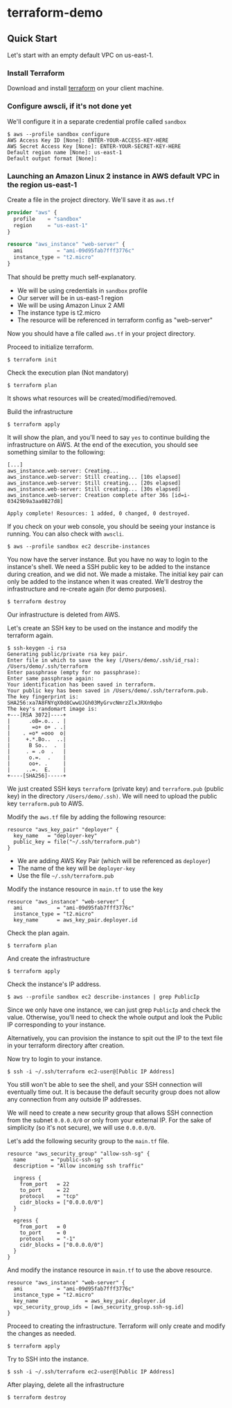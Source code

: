 # terraform-demo

## Quick Start
Let's start with an empty default VPC on us-east-1.

### Install Terraform
Download and install [terraform](https://www.terraform.io/downloads.html) on your client machine.

### Configure awscli, if it's not done yet
We'll configure it in a separate credential profile called `sandbox`
```
$ aws --profile sandbox configure
AWS Access Key ID [None]: ENTER-YOUR-ACCESS-KEY-HERE
AWS Secret Access Key [None]: ENTER-YOUR-SECRET-KEY-HERE
Default region name [None]: us-east-1
Default output format [None]: 
```

### Launching an Amazon Linux 2 instance in AWS default VPC in the region us-east-1
Create a file in the project directory. We'll save it as `aws.tf`
```terraform
provider "aws" {
  profile    = "sandbox"
  region     = "us-east-1"
}

resource "aws_instance" "web-server" {
  ami           = "ami-09d95fab7fff3776c"
  instance_type = "t2.micro"
}
```
That should be pretty much self-explanatory. 
- We will be using credentials in `sandbox` profile
- Our server will be in us-east-1 region
- We will be using Amazon Linux 2 AMI
- The instance type is t2.micro
- The resource will be referenced in terraform config as "web-server"

Now you should have a file called `aws.tf` in your project directory.

Proceed to initialize terraform.
```
$ terraform init
```

Check the execution plan (Not mandatory)
```
$ terraform plan
```
It shows what resources will be created/modified/removed.

Build the infrastructure
```
$ terraform apply
```
It will show the plan, and you'll need to say `yes` to continue building the infrastructure on AWS. At the end of the execution, you should see something similar to the following:

```
[...]
aws_instance.web-server: Creating...
aws_instance.web-server: Still creating... [10s elapsed]
aws_instance.web-server: Still creating... [20s elapsed]
aws_instance.web-server: Still creating... [30s elapsed]
aws_instance.web-server: Creation complete after 36s [id=i-03429b9a3aa0827d8]

Apply complete! Resources: 1 added, 0 changed, 0 destroyed.
```
If you check on your web console, you should be seeing your instance is running. You can also check with `awscli`.
```
$ aws --profile sandbox ec2 describe-instances
```

You now have the server instance. But you have no way to login to the instance's shell. We need a SSH public key to be added to the instance during creation, and we did not. We made a mistake. The initial key pair can only be added to the instance when it was created. We'll destroy the infrastructure and re-create again (for demo purposes).

```
$ terraform destroy
```
Our infrastructure is deleted from AWS.

Let's create an SSH key to be used on the instance and modify the terraform again.
```
$ ssh-keygen -i rsa
Generating public/private rsa key pair.
Enter file in which to save the key (/Users/demo/.ssh/id_rsa): /Users/demo/.ssh/terraform
Enter passphrase (empty for no passphrase):
Enter same passphrase again:
Your identification has been saved in terraform.
Your public key has been saved in /Users/demo/.ssh/terraform.pub.
The key fingerprint is:
SHA256:xa7A8FNYqX0d8CwwUJGh03MyGrvcNmrzZlxJRXn9qbo
The key's randomart image is:
+---[RSA 3072]----+
|      .oB=.o.. . |
|       =o+ o+ . .|
|    . =o* =ooo  o|
|     +.*.Bo..  ..|
|      B So..  .  |
|     . = .o  .   |
|      o.=.  .    |
|      oo+. .     |
|     ..=.  E.    |
+----[SHA256]-----+
```
We just created SSH keys `terraform` (private key) and `terraform.pub` (public key) in the directory `/Users/demo/.ssh)`. We will need to upload the public key `terraform.pub` to AWS.

Modify the `aws.tf` file by adding the following resource:
```
resource "aws_key_pair" "deployer" {
  key_name   = "deployer-key"
  public_key = file("~/.ssh/terraform.pub")
}
```
- We are adding AWS Key Pair (which will be referenced as `deployer`)
- The name of the key will be `deployer-key`
- Use the file `~/.ssh/terraform.pub`

Modify the instance resource in `main.tf` to use the key
```
resource "aws_instance" "web-server" {
  ami           = "ami-09d95fab7fff3776c"
  instance_type = "t2.micro"
  key_name      = aws_key_pair.deployer.id 
```
Check the plan again.
```
$ terraform plan
```

And create the infrastructure
```
$ terraform apply
```
Check the instance's IP address.
```
$ aws --profile sandbox ec2 describe-instances | grep PublicIp
```
Since we only have one instance, we can just grep `PublicIp` and check the value. Otherwise, you'll need to check the whole output and look the Public IP corresponding to your instance. 

Alternatively, you can provision the instance to spit out the IP to the text file in your terraform directory after creation.

Now try to login to your instance.
```
$ ssh -i ~/.ssh/terraform ec2-user@[Public IP Address]
```
You still won't be able to see the shell, and your SSH connection will eventually time out. It is because the default security group does not allow any connection from any outside IP addresses.

We will need to create a new security group that allows SSH connection from the subnet `0.0.0.0/0` or only from your external IP. For the sake of simplicity (so it's not secure), we will use `0.0.0.0/0`.

Let's add the following security group to the `main.tf` file.
```
resource "aws_security_group" "allow-ssh-sg" {
  name        = "public-ssh-sg"
  description = "Allow incoming ssh traffic"

  ingress {
    from_port   = 22
    to_port     = 22
    protocol    = "tcp"
    cidr_blocks = ["0.0.0.0/0"]
  }

  egress {
    from_port   = 0
    to_port     = 0
    protocol    = "-1"
    cidr_blocks = ["0.0.0.0/0"]
  }
}
```

And modify the instance resource in `main.tf` to use the above resource.
```
resource "aws_instance" "web-server" {
  ami           = "ami-09d95fab7fff3776c"
  instance_type = "t2.micro"
  key_name               = aws_key_pair.deployer.id
  vpc_security_group_ids = [aws_security_group.ssh-sg.id]
}
```

Proceed to creating the infrastructure. Terraform will only create and modify the changes as needed.
```
$ terraform apply
```

Try to SSH into the instance.
```
$ ssh -i ~/.ssh/terraform ec2-user@[Public IP Address]
```

After playing, delete all the infrastructure
```
$ terraform destroy
```

